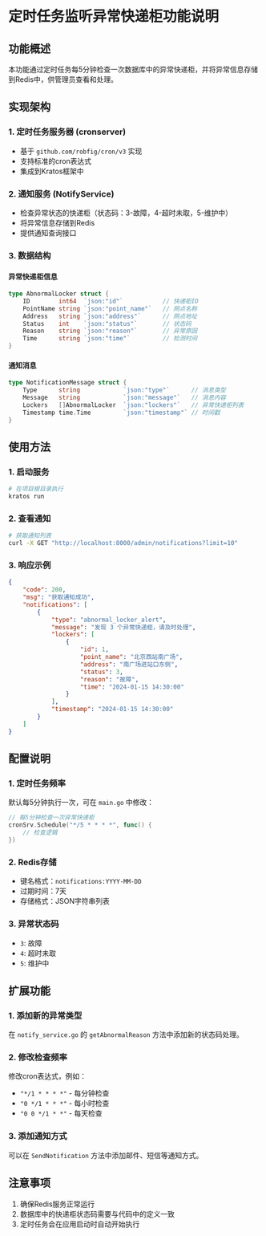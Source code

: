# 定时任务监听异常快递柜功能说明

## 功能概述

本功能通过定时任务每5分钟检查一次数据库中的异常快递柜，并将异常信息存储到Redis中，供管理员查看和处理。

## 实现架构

### 1. 定时任务服务器 (cronserver)
- 基于 `github.com/robfig/cron/v3` 实现
- 支持标准的cron表达式
- 集成到Kratos框架中

### 2. 通知服务 (NotifyService)
- 检查异常状态的快递柜（状态码：3-故障，4-超时未取，5-维护中）
- 将异常信息存储到Redis
- 提供通知查询接口

### 3. 数据结构

#### 异常快递柜信息
```go
type AbnormalLocker struct {
    ID        int64  `json:"id"`           // 快递柜ID
    PointName string `json:"point_name"`   // 网点名称
    Address   string `json:"address"`      // 网点地址
    Status    int    `json:"status"`       // 状态码
    Reason    string `json:"reason"`       // 异常原因
    Time      string `json:"time"`         // 检测时间
}
```

#### 通知消息
```go
type NotificationMessage struct {
    Type      string            `json:"type"`      // 消息类型
    Message   string            `json:"message"`   // 消息内容
    Lockers   []AbnormalLocker  `json:"lockers"`   // 异常快递柜列表
    Timestamp time.Time         `json:"timestamp"` // 时间戳
}
```

## 使用方法

### 1. 启动服务
```bash
# 在项目根目录执行
kratos run
```

### 2. 查看通知
```bash
# 获取通知列表
curl -X GET "http://localhost:8000/admin/notifications?limit=10"
```

### 3. 响应示例
```json
{
    "code": 200,
    "msg": "获取通知成功",
    "notifications": [
        {
            "type": "abnormal_locker_alert",
            "message": "发现 3 个异常快递柜，请及时处理",
            "lockers": [
                {
                    "id": 1,
                    "point_name": "北京西站南广场",
                    "address": "南广场进站口东侧",
                    "status": 3,
                    "reason": "故障",
                    "time": "2024-01-15 14:30:00"
                }
            ],
            "timestamp": "2024-01-15 14:30:00"
        }
    ]
}
```

## 配置说明

### 1. 定时任务频率
默认每5分钟执行一次，可在 `main.go` 中修改：
```go
// 每5分钟检查一次异常快递柜
cronSrv.Schedule("*/5 * * * *", func() {
    // 检查逻辑
})
```

### 2. Redis存储
- 键名格式：`notifications:YYYY-MM-DD`
- 过期时间：7天
- 存储格式：JSON字符串列表

### 3. 异常状态码
- `3`: 故障
- `4`: 超时未取
- `5`: 维护中

## 扩展功能

### 1. 添加新的异常类型
在 `notify_service.go` 的 `getAbnormalReason` 方法中添加新的状态码处理。

### 2. 修改检查频率
修改cron表达式，例如：
- `"*/1 * * * *"` - 每分钟检查
- `"0 */1 * * *"` - 每小时检查
- `"0 0 */1 * *"` - 每天检查

### 3. 添加通知方式
可以在 `SendNotification` 方法中添加邮件、短信等通知方式。

## 注意事项

1. 确保Redis服务正常运行
2. 数据库中的快递柜状态码需要与代码中的定义一致
3. 定时任务会在应用启动时自动开始执行 